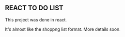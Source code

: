## REACT TO DO LIST

This project was done in react. 

It's almost like the shoppng list format. More details soon.
